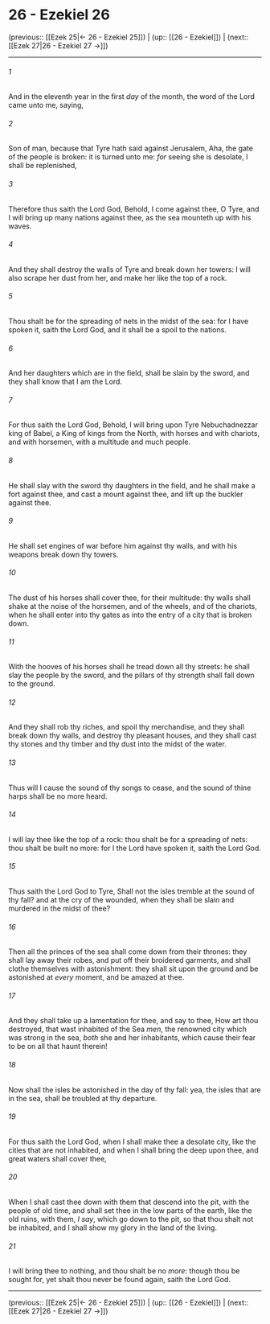 # 26 - Ezekiel 26

(previous:: [[Ezek 25|← 26 - Ezekiel 25]]) | (up:: [[26 - Ezekiel]]) | (next:: [[Ezek 27|26 - Ezekiel 27 →]])

***


###### 1 
And in the eleventh year in the first _day_ of the month, the word of the Lord came unto me, saying, 

###### 2 
Son of man, because that Tyre hath said against Jerusalem, Aha, the gate of the people is broken: it is turned unto me: _for_ seeing she is desolate, I shall be replenished, 

###### 3 
Therefore thus saith the Lord God, Behold, I come against thee, O Tyre, and I will bring up many nations against thee, as the sea mounteth up with his waves. 

###### 4 
And they shall destroy the walls of Tyre and break down her towers: I will also scrape her dust from her, and make her like the top of a rock. 

###### 5 
Thou shalt be for the spreading of nets in the midst of the sea: for I have spoken it, saith the Lord God, and it shall be a spoil to the nations. 

###### 6 
And her daughters which are in the field, shall be slain by the sword, and they shall know that I am the Lord. 

###### 7 
For thus saith the Lord God, Behold, I will bring upon Tyre Nebuchadnezzar king of Babel, a King of kings from the North, with horses and with chariots, and with horsemen, with a multitude and much people. 

###### 8 
He shall slay with the sword thy daughters in the field, and he shall make a fort against thee, and cast a mount against thee, and lift up the buckler against thee. 

###### 9 
He shall set engines of war before him against thy walls, and with his weapons break down thy towers. 

###### 10 
The dust of his horses shall cover thee, for their multitude: thy walls shall shake at the noise of the horsemen, and of the wheels, and of the chariots, when he shall enter into thy gates as into the entry of a city that is broken down. 

###### 11 
With the hooves of his horses shall he tread down all thy streets: he shall slay the people by the sword, and the pillars of thy strength shall fall down to the ground. 

###### 12 
And they shall rob thy riches, and spoil thy merchandise, and they shall break down thy walls, and destroy thy pleasant houses, and they shall cast thy stones and thy timber and thy dust into the midst of the water. 

###### 13 
Thus will I cause the sound of thy songs to cease, and the sound of thine harps shall be no more heard. 

###### 14 
I will lay thee like the top of a rock: thou shalt be for a spreading of nets: thou shalt be built no more: for I the Lord have spoken it, saith the Lord God. 

###### 15 
Thus saith the Lord God to Tyre, Shall not the isles tremble at the sound of thy fall? and at the cry of the wounded, when they shall be slain and murdered in the midst of thee? 

###### 16 
Then all the princes of the sea shall come down from their thrones: they shall lay away their robes, and put off their broidered garments, and shall clothe themselves with astonishment: they shall sit upon the ground and be astonished at _every_ moment, and be amazed at thee. 

###### 17 
And they shall take up a lamentation for thee, and say to thee, How art thou destroyed, that wast inhabited of the Sea _men_, the renowned city which was strong in the sea, _both_ she and her inhabitants, which cause their fear to be on all that haunt therein! 

###### 18 
Now shall the isles be astonished in the day of thy fall: yea, the isles that are in the sea, shall be troubled at thy departure. 

###### 19 
For thus saith the Lord God, when I shall make thee a desolate city, like the cities that are not inhabited, and when I shall bring the deep upon thee, and great waters shall cover thee, 

###### 20 
When I shall cast thee down with them that descend into the pit, with the people of old time, and shall set thee in the low parts of the earth, like the old ruins, with them, _I say_, which go down to the pit, so that thou shalt not be inhabited, and I shall show my glory in the land of the living. 

###### 21 
I will bring thee to nothing, and thou shalt be no _more_: though thou be sought for, yet shalt thou never be found again, saith the Lord God.

***

(previous:: [[Ezek 25|← 26 - Ezekiel 25]]) | (up:: [[26 - Ezekiel]]) | (next:: [[Ezek 27|26 - Ezekiel 27 →]])
